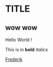 # TITLE
## wow wow
Hello World !

This is in **bold** _italics_

[Frederik](https://fbous.github.io)
